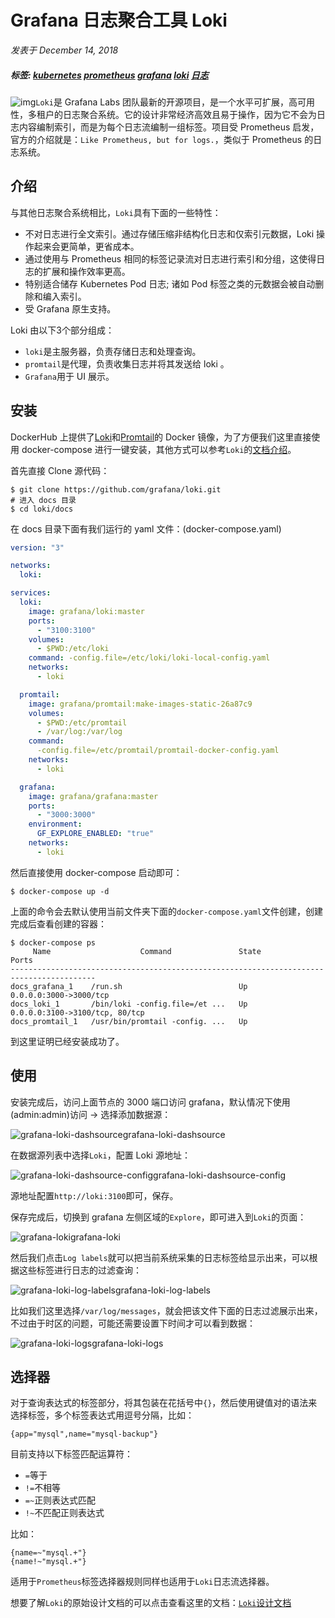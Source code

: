 # Grafana 日志聚合工具 Loki

*发表于 December 14, 2018*

##### 标签: [kubernetes](https://www.qikqiak.com/tags/kubernetes/)  [prometheus](https://www.qikqiak.com/tags/prometheus/)  [grafana](https://www.qikqiak.com/tags/grafana/)  [loki](https://www.qikqiak.com/tags/loki/)  [日志](https://www.qikqiak.com/tags/日志/) 

![img](https://www.qikqiak.com/img/posts/grafana-loki-cover.png)`Loki`是 Grafana Labs 团队最新的开源项目，是一个水平可扩展，高可用性，多租户的日志聚合系统。它的设计非常经济高效且易于操作，因为它不会为日志内容编制索引，而是为每个日志流编制一组标签。项目受 Prometheus 启发，官方的介绍就是：`Like Prometheus, but for logs.`，类似于 Prometheus 的日志系统。

## 介绍

与其他日志聚合系统相比，`Loki`具有下面的一些特性：

- 不对日志进行全文索引。通过存储压缩非结构化日志和仅索引元数据，Loki 操作起来会更简单，更省成本。
- 通过使用与 Prometheus 相同的标签记录流对日志进行索引和分组，这使得日志的扩展和操作效率更高。
- 特别适合储存 Kubernetes Pod 日志; 诸如 Pod 标签之类的元数据会被自动删除和编入索引。
- 受 Grafana 原生支持。

Loki 由以下3个部分组成：

- `loki`是主服务器，负责存储日志和处理查询。
- `promtail`是代理，负责收集日志并将其发送给 loki 。
- `Grafana`用于 UI 展示。

## 安装

DockerHub 上提供了[Loki](https://hub.docker.com/r/grafana/loki/)和[Promtail](https://hub.docker.com/r/grafana/promtail/)的 Docker 镜像，为了方便我们这里直接使用 docker-compose 进行一键安装，其他方式可以参考`Loki`的[文档介绍](https://github.com/grafana/loki)。

首先直接 Clone 源代码：

```shell
$ git clone https://github.com/grafana/loki.git
# 进入 docs 目录
$ cd loki/docs
```

在 docs 目录下面有我们运行的 yaml 文件：(docker-compose.yaml)

```yaml
version: "3"

networks:
  loki:

services:
  loki:
    image: grafana/loki:master
    ports:
      - "3100:3100"
    volumes:
      - $PWD:/etc/loki
    command: -config.file=/etc/loki/loki-local-config.yaml
    networks:
      - loki

  promtail:
    image: grafana/promtail:make-images-static-26a87c9
    volumes:
      - $PWD:/etc/promtail
      - /var/log:/var/log
    command:
      -config.file=/etc/promtail/promtail-docker-config.yaml
    networks:
      - loki

  grafana:
    image: grafana/grafana:master
    ports:
      - "3000:3000"
    environment:
      GF_EXPLORE_ENABLED: "true"
    networks:
      - loki
```

然后直接使用 docker-compose 启动即可：

```shell
$ docker-compose up -d
```

上面的命令会去默认使用当前文件夹下面的`docker-compose.yaml`文件创建，创建完成后查看创建的容器：

```shell
$ docker-compose ps
     Name                    Command               State               Ports
-----------------------------------------------------------------------------------------
docs_grafana_1    /run.sh                          Up      0.0.0.0:3000->3000/tcp
docs_loki_1       /bin/loki -config.file=/et ...   Up      0.0.0.0:3100->3100/tcp, 80/tcp
docs_promtail_1   /usr/bin/promtail -config. ...   Up
```

到这里证明已经安装成功了。

## 使用

安装完成后，访问上面节点的 3000 端口访问 grafana，默认情况下使用(admin:admin)访问 -> 选择添加数据源：

![grafana-loki-dashsource](https://www.qikqiak.com/img/posts/grafana-loki-dashsource.png)grafana-loki-dashsource

在数据源列表中选择`Loki`，配置 Loki 源地址：

![grafana-loki-dashsource-config](https://www.qikqiak.com/img/posts/grafana-loki-dashsource-config.png)grafana-loki-dashsource-config

源地址配置`http://loki:3100`即可，保存。

保存完成后，切换到 grafana 左侧区域的`Explore`，即可进入到`Loki`的页面：

![grafana-loki](https://www.qikqiak.com/img/posts/grafana-loki.png)grafana-loki

然后我们点击`Log labels`就可以把当前系统采集的日志标签给显示出来，可以根据这些标签进行日志的过滤查询：

![grafana-loki-log-labels](https://www.qikqiak.com/img/posts/grafana-loki-log-labels.png)grafana-loki-log-labels

比如我们这里选择`/var/log/messages`，就会把该文件下面的日志过滤展示出来，不过由于时区的问题，可能还需要设置下时间才可以看到数据：

![grafana-loki-logs](https://www.qikqiak.com/img/posts/grafana-loki-logs.png)grafana-loki-logs

## 选择器

对于查询表达式的标签部分，将其包装在花括号中`{}`，然后使用键值对的语法来选择标签，多个标签表达式用逗号分隔，比如：

```shell
{app="mysql",name="mysql-backup"}
```

目前支持以下标签匹配运算符：

- `=`等于
- `!=`不相等
- `=~`正则表达式匹配
- `!~`不匹配正则表达式

比如：

```shell
{name=~"mysql.+"}
{name!~"mysql.+"}
```

适用于`Prometheus`标签选择器规则同样也适用于`Loki`日志流选择器。

想要了解`Loki`的原始设计文档的可以点击查看这里的文档：[`Loki`设计文档](https://docs.google.com/document/d/11tjK_lvp1-SVsFZjgOTr1vV3-q6vBAsZYIQ5ZeYBkyM/view)